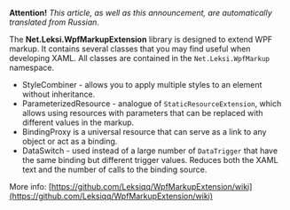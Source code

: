 **Attention!** _This article, as well as this announcement, are automatically translated from Russian_.

The **Net.Leksi.WpfMarkupExtension** library is designed to extend WPF markup. It contains several classes that you may find useful when developing XAML. All classes are contained in the `Net.Leksi.WpfMarkup` namespace.

* StyleCombiner - allows you to apply multiple styles to an element without inheritance.
* ParameterizedResource - analogue of `StaticResourceExtension`, which allows using resources with parameters that can be replaced with different values in the markup.
* BindingProxy is a universal resource that can serve as a link to any object or act as a binding.
* DataSwitch - used instead of a large number of `DataTrigger` that have the same binding but different trigger values. Reduces both the XAML text and the number of calls to the binding source.

More info: [https://github.com/Leksiqq/WpfMarkupExtension/wiki](https://github.com/Leksiqq/WpfMarkupExtension/wiki)